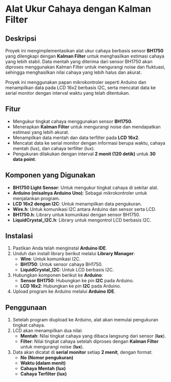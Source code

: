 # Alat Ukur Cahaya dengan Kalman Filter

## Deskripsi
Proyek ini mengimplementasikan alat ukur cahaya berbasis sensor **BH1750** yang dilengkapi dengan **Kalman Filter** untuk menghasilkan estimasi cahaya yang lebih stabil. Data mentah yang diterima dari sensor BH1750 akan diproses menggunakan Kalman Filter untuk mengurangi noise dan fluktuasi, sehingga menghasilkan nilai cahaya yang lebih halus dan akurat.

Proyek ini menggunakan papan mikrokontroler seperti Arduino dan menampilkan data pada LCD 16x2 berbasis I2C, serta mencatat data ke serial monitor dengan interval waktu yang telah ditentukan.

## Fitur
- Mengukur tingkat cahaya menggunakan sensor **BH1750**.
- Menerapkan **Kalman Filter** untuk mengurangi noise dan mendapatkan estimasi yang lebih akurat.
- Menampilkan data mentah dan data terfilter pada **LCD 16x2**.
- Mencatat data ke serial monitor dengan informasi berupa waktu, cahaya mentah (lux), dan cahaya terfilter (lux).
- Pengukuran dilakukan dengan interval **2 menit (120 detik)** untuk **30 data point**.

## Komponen yang Digunakan
- **BH1750 Light Sensor**: Untuk mengukur tingkat cahaya di sekitar alat.
- **Arduino (misalnya Arduino Uno)**: Sebagai mikrokontroler untuk menjalankan program.
- **LCD 16x2 dengan I2C**: Untuk menampilkan data pengukuran.
- **Wire.h**: Untuk komunikasi I2C antara Arduino dan sensor serta LCD.
- **BH1750.h**: Library untuk komunikasi dengan sensor BH1750.
- **LiquidCrystal_I2C.h**: Library untuk mengontrol LCD berbasis I2C.

## Instalasi
1. Pastikan Anda telah menginstal **Arduino IDE**.
2. Unduh dan install library berikut melalui **Library Manager**:
   - **Wire**: Untuk komunikasi I2C.
   - **BH1750**: Untuk sensor cahaya BH1750.
   - **LiquidCrystal_I2C**: Untuk LCD berbasis I2C.
3. Hubungkan komponen berikut ke **Arduino**:
   - **Sensor BH1750**: Hubungkan ke pin **I2C** pada Arduino.
   - **LCD 16x2**: Hubungkan ke pin **I2C** pada Arduino.
4. Upload program ke Arduino melalui **Arduino IDE**.

## Penggunaan
1. Setelah program diupload ke Arduino, alat akan memulai pengukuran tingkat cahaya.
2. LCD akan menampilkan dua nilai:
   - **Mentah**: Nilai tingkat cahaya yang dibaca langsung dari sensor (**lux**).
   - **Filter**: Nilai tingkat cahaya setelah diproses dengan **Kalman Filter** untuk mengurangi noise (**lux**).
3. Data akan dicatat di **serial monitor** setiap **2 menit**, dengan format:
   - **No (Nomor pengukuran)**
   - **Waktu (dalam menit)**
   - **Cahaya Mentah (lux)**
   - **Cahaya Terfilter (lux)**


